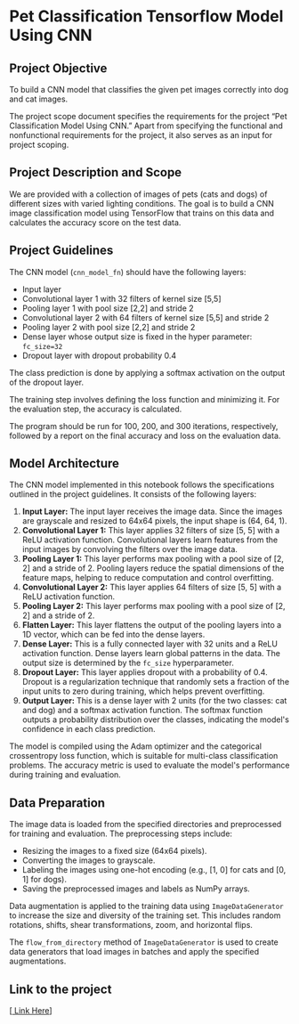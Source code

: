 # Pet Classification Tensorflow Model Using CNN

## Project Objective
To build a CNN model that classifies the given pet images correctly into dog and cat images.

The project scope document specifies the requirements for the project “Pet Classification Model Using CNN.” Apart from specifying the functional and nonfunctional requirements for the project, it also serves as an input for project scoping.

## Project Description and Scope
We are provided with a collection of images of pets (cats and dogs) of different sizes with varied lighting conditions. The goal is to build a CNN image classification model using TensorFlow that trains on this data and calculates the accuracy score on the test data.

## Project Guidelines
The CNN model (`cnn_model_fn`) should have the following layers:
- Input layer
- Convolutional layer 1 with 32 filters of kernel size [5,5]
- Pooling layer 1 with pool size [2,2] and stride 2
- Convolutional layer 2 with 64 filters of kernel size [5,5] and stride 2
- Pooling layer 2 with pool size [2,2] and stride 2
- Dense layer whose output size is fixed in the hyper parameter: `fc_size=32`
- Dropout layer with dropout probability 0.4

The class prediction is done by applying a softmax activation on the output of the dropout layer.

The training step involves defining the loss function and minimizing it. For the evaluation step, the accuracy is calculated.

The program should be run for 100, 200, and 300 iterations, respectively, followed by a report on the final accuracy and loss on the evaluation data.

## Model Architecture

The CNN model implemented in this notebook follows the specifications outlined in the project guidelines. It consists of the following layers:

1.  **Input Layer:** The input layer receives the image data. Since the images are grayscale and resized to 64x64 pixels, the input shape is (64, 64, 1).
2.  **Convolutional Layer 1:** This layer applies 32 filters of size [5, 5] with a ReLU activation function. Convolutional layers learn features from the input images by convolving the filters over the image data.
3.  **Pooling Layer 1:** This layer performs max pooling with a pool size of [2, 2] and a stride of 2. Pooling layers reduce the spatial dimensions of the feature maps, helping to reduce computation and control overfitting.
4.  **Convolutional Layer 2:** This layer applies 64 filters of size [5, 5] with a ReLU activation function.
5.  **Pooling Layer 2:** This layer performs max pooling with a pool size of [2, 2] and a stride of 2.
6.  **Flatten Layer:** This layer flattens the output of the pooling layers into a 1D vector, which can be fed into the dense layers.
7.  **Dense Layer:** This is a fully connected layer with 32 units and a ReLU activation function. Dense layers learn global patterns in the data. The output size is determined by the `fc_size` hyperparameter.
8.  **Dropout Layer:** This layer applies dropout with a probability of 0.4. Dropout is a regularization technique that randomly sets a fraction of the input units to zero during training, which helps prevent overfitting.
9.  **Output Layer:** This is a dense layer with 2 units (for the two classes: cat and dog) and a softmax activation function. The softmax function outputs a probability distribution over the classes, indicating the model's confidence in each class prediction.

The model is compiled using the Adam optimizer and the categorical crossentropy loss function, which is suitable for multi-class classification problems. The accuracy metric is used to evaluate the model's performance during training and evaluation.

## Data Preparation

The image data is loaded from the specified directories and preprocessed for training and evaluation. The preprocessing steps include:

*   Resizing the images to a fixed size (64x64 pixels).
*   Converting the images to grayscale.
*   Labeling the images using one-hot encoding (e.g., [1, 0] for cats and [0, 1] for dogs).
*   Saving the preprocessed images and labels as NumPy arrays.

Data augmentation is applied to the training data using `ImageDataGenerator` to increase the size and diversity of the training set. This includes random rotations, shifts, shear transformations, zoom, and horizontal flips.

The `flow_from_directory` method of `ImageDataGenerator` is used to create data generators that load images in batches and apply the specified augmentations.

## Link to the project

[[ Link Here](https://colab.research.google.com/drive/1mAYYViFa3dEFcLXJjgdY2LL_TL4B4IXS?usp=sharing)]
